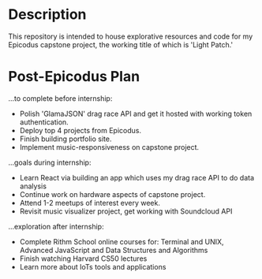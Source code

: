 # Description
This repository is intended to house explorative resources and code for my Epicodus capstone project, the working title of which is 'Light Patch.'

# Post-Epicodus Plan
...to complete before internship:
* Polish 'GlamaJSON' drag race API and get it hosted with working token authentication.
* Deploy top 4 projects from Epicodus.
* Finish building portfolio site.
* Implement music-responsiveness on capstone project.

...goals during internship:
* Learn React via building an app which uses my drag race API to do data analysis
* Continue work on hardware aspects of capstone project.
* Attend 1-2 meetups of interest every week.
* Revisit music visualizer project, get working with Soundcloud API

...exploration after internship:
* Complete Rithm School online courses for: Terminal and UNIX, Advanced JavaScript and Data Structures and Algorithms
* Finish watching Harvard CS50 lectures
* Learn more about IoTs tools and applications
